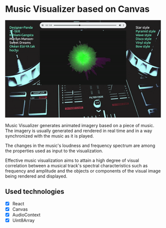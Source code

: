 # Music Visualizer based on Canvas

![Screenshot](./screenshot.gif)


Music Visualizer generates animated imagery based on a piece of music. The imagery is usually generated and rendered in real time and in a way synchronized with the music as it is played.

The changes in the music's loudness and frequency spectrum are among the properties used as input to the visualization.

Effective music visualization aims to attain a high degree of visual correlation between a musical track's spectral characteristics such as frequency and amplitude and the objects or components of the visual image being rendered and displayed.

## Used technologies
- [x] React
- [x] Canvas
- [x] AudioContext 
- [x] Uint8Array
